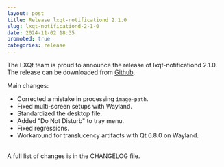 ```yaml
---
layout: post
title: Release lxqt-notificationd 2.1.0
slug: lxqt-notificationd-2-1-0
date: 2024-11-02 18:35
promoted: true
categories: release
---
```


The LXQt team is proud to announce the release of lxqt-notificationd 2.1.0.
The release can be downloaded from [Github](https://github.com/lxqt/lxqt-notificationd/releases).

Main changes:

 * Corrected a mistake in processing `image-path`.
 * Fixed multi-screen setups with Wayland.
 * Standardized the desktop file.
 * Added "Do Not Disturb" to tray menu.
 * Fixed regressions.
 * Workaround for translucency artifacts with Qt 6.8.0 on Wayland.


<br/>
A full list of changes is in the CHANGELOG file.
<br/>
